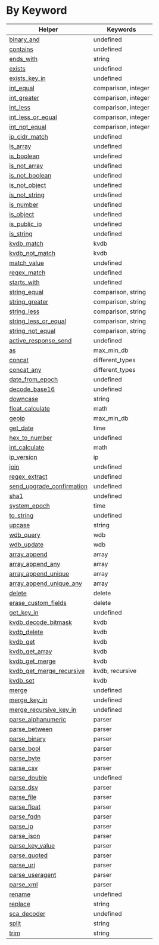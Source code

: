 # By Keyword
| Helper | Keywords |
| ------ | -------- |
| [binary_and](documentation.md#binary_and) | undefined |
| [contains](documentation.md#contains) | undefined |
| [ends_with](documentation.md#ends_with) | string |
| [exists](documentation.md#exists) | undefined |
| [exists_key_in](documentation.md#exists_key_in) | undefined |
| [int_equal](documentation.md#int_equal) | comparison, integer |
| [int_greater](documentation.md#int_greater) | comparison, integer |
| [int_less](documentation.md#int_less) | comparison, integer |
| [int_less_or_equal](documentation.md#int_less_or_equal) | comparison, integer |
| [int_not_equal](documentation.md#int_not_equal) | comparison, integer |
| [ip_cidr_match](documentation.md#ip_cidr_match) | undefined |
| [is_array](documentation.md#is_array) | undefined |
| [is_boolean](documentation.md#is_boolean) | undefined |
| [is_not_array](documentation.md#is_not_array) | undefined |
| [is_not_boolean](documentation.md#is_not_boolean) | undefined |
| [is_not_object](documentation.md#is_not_object) | undefined |
| [is_not_string](documentation.md#is_not_string) | undefined |
| [is_number](documentation.md#is_number) | undefined |
| [is_object](documentation.md#is_object) | undefined |
| [is_public_ip](documentation.md#is_public_ip) | undefined |
| [is_string](documentation.md#is_string) | undefined |
| [kvdb_match](documentation.md#kvdb_match) | kvdb |
| [kvdb_not_match](documentation.md#kvdb_not_match) | kvdb |
| [match_value](documentation.md#match_value) | undefined |
| [regex_match](documentation.md#regex_match) | undefined |
| [starts_with](documentation.md#starts_with) | undefined |
| [string_equal](documentation.md#string_equal) | comparison, string |
| [string_greater](documentation.md#string_greater) | comparison, string |
| [string_less](documentation.md#string_less) | comparison, string |
| [string_less_or_equal](documentation.md#string_less_or_equal) | comparison, string |
| [string_not_equal](documentation.md#string_not_equal) | comparison, string |
| [active_response_send](documentation.md#active_response_send) | undefined |
| [as](documentation.md#as) | max_min_db |
| [concat](documentation.md#concat) | different_types |
| [concat_any](documentation.md#concat_any) | different_types |
| [date_from_epoch](documentation.md#date_from_epoch) | undefined |
| [decode_base16](documentation.md#decode_base16) | undefined |
| [downcase](documentation.md#downcase) | string |
| [float_calculate](documentation.md#float_calculate) | math |
| [geoip](documentation.md#geoip) | max_min_db |
| [get_date](documentation.md#get_date) | time |
| [hex_to_number](documentation.md#hex_to_number) | undefined |
| [int_calculate](documentation.md#int_calculate) | math |
| [ip_version](documentation.md#ip_version) | ip |
| [join](documentation.md#join) | undefined |
| [regex_extract](documentation.md#regex_extract) | undefined |
| [send_upgrade_confirmation](documentation.md#send_upgrade_confirmation) | undefined |
| [sha1](documentation.md#sha1) | undefined |
| [system_epoch](documentation.md#system_epoch) | time |
| [to_string](documentation.md#to_string) | undefined |
| [upcase](documentation.md#upcase) | string |
| [wdb_query](documentation.md#wdb_query) | wdb |
| [wdb_update](documentation.md#wdb_update) | wdb |
| [array_append](documentation.md#array_append) | array |
| [array_append_any](documentation.md#array_append_any) | array |
| [array_append_unique](documentation.md#array_append_unique) | array |
| [array_append_unique_any](documentation.md#array_append_unique_any) | array |
| [delete](documentation.md#delete) | delete |
| [erase_custom_fields](documentation.md#erase_custom_fields) | delete |
| [get_key_in](documentation.md#get_key_in) | undefined |
| [kvdb_decode_bitmask](documentation.md#kvdb_decode_bitmask) | kvdb |
| [kvdb_delete](documentation.md#kvdb_delete) | kvdb |
| [kvdb_get](documentation.md#kvdb_get) | kvdb |
| [kvdb_get_array](documentation.md#kvdb_get_array) | kvdb |
| [kvdb_get_merge](documentation.md#kvdb_get_merge) | kvdb |
| [kvdb_get_merge_recursive](documentation.md#kvdb_get_merge_recursive) | kvdb, recursive |
| [kvdb_set](documentation.md#kvdb_set) | kvdb |
| [merge](documentation.md#merge) | undefined |
| [merge_key_in](documentation.md#merge_key_in) | undefined |
| [merge_recursive_key_in](documentation.md#merge_recursive_key_in) | undefined |
| [parse_alphanumeric](documentation.md#parse_alphanumeric) | parser |
| [parse_between](documentation.md#parse_between) | parser |
| [parse_binary](documentation.md#parse_binary) | parser |
| [parse_bool](documentation.md#parse_bool) | parser |
| [parse_byte](documentation.md#parse_byte) | parser |
| [parse_csv](documentation.md#parse_csv) | parser |
| [parse_double](documentation.md#parse_double) | undefined |
| [parse_dsv](documentation.md#parse_dsv) | parser |
| [parse_file](documentation.md#parse_file) | parser |
| [parse_float](documentation.md#parse_float) | parser |
| [parse_fqdn](documentation.md#parse_fqdn) | parser |
| [parse_ip](documentation.md#parse_ip) | parser |
| [parse_json](documentation.md#parse_json) | parser |
| [parse_key_value](documentation.md#parse_key_value) | parser |
| [parse_quoted](documentation.md#parse_quoted) | parser |
| [parse_uri](documentation.md#parse_uri) | parser |
| [parse_useragent](documentation.md#parse_useragent) | parser |
| [parse_xml](documentation.md#parse_xml) | parser |
| [rename](documentation.md#rename) | undefined |
| [replace](documentation.md#replace) | string |
| [sca_decoder](documentation.md#sca_decoder) | undefined |
| [split](documentation.md#split) | string |
| [trim](documentation.md#trim) | string |
